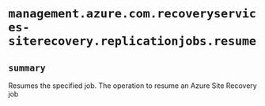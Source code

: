 # `management.azure.com.recoveryservices-siterecovery.replicationjobs.resume`

## `summary`
Resumes the specified job. The operation to resume an Azure Site Recovery job


